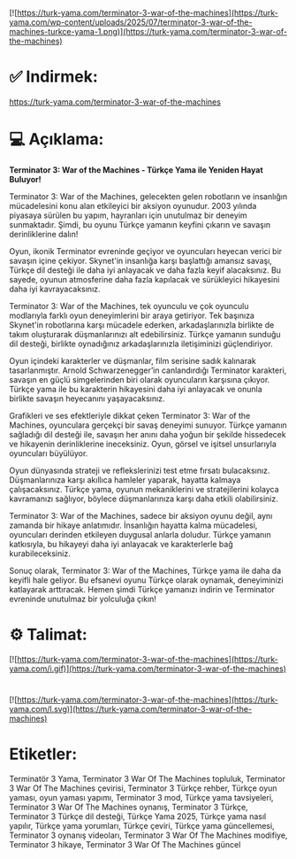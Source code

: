 [![https://turk-yama.com/terminator-3-war-of-the-machines](https://turk-yama.com/wp-content/uploads/2025/07/terminator-3-war-of-the-machines-turkce-yama-1.png)](https://turk-yama.com/terminator-3-war-of-the-machines)
# ✅ Indirmek:
https://turk-yama.com/terminator-3-war-of-the-machines
# 💻 Açıklama:
**Terminator 3: War of the Machines - Türkçe Yama ile Yeniden Hayat Buluyor!**

Terminator 3: War of the Machines, gelecekten gelen robotların ve insanlığın mücadelesini konu alan etkileyici bir aksiyon oyunudur. 2003 yılında piyasaya sürülen bu yapım, hayranları için unutulmaz bir deneyim sunmaktadır. Şimdi, bu oyunu Türkçe yamanın keyfini çıkarın ve savaşın derinliklerine dalın!

Oyun, ikonik Terminator evreninde geçiyor ve oyuncuları heyecan verici bir savaşın içine çekiyor. Skynet'in insanlığa karşı başlattığı amansız savaşı, Türkçe dil desteği ile daha iyi anlayacak ve daha fazla keyif alacaksınız. Bu sayede, oyunun atmosferine daha fazla kapılacak ve sürükleyici hikayesini daha iyi kavrayacaksınız.

Terminator 3: War of the Machines, tek oyunculu ve çok oyunculu modlarıyla farklı oyun deneyimlerini bir araya getiriyor. Tek başınıza Skynet'in robotlarına karşı mücadele ederken, arkadaşlarınızla birlikte de takım oluşturarak düşmanlarınızı alt edebilirsiniz. Türkçe yamanın sunduğu dil desteği, birlikte oynadığınız arkadaşlarınızla iletişiminizi güçlendiriyor.

Oyun içindeki karakterler ve düşmanlar, film serisine sadık kalınarak tasarlanmıştır. Arnold Schwarzenegger’in canlandırdığı Terminator karakteri, savaşın en güçlü simgelerinden biri olarak oyuncuların karşısına çıkıyor. Türkçe yama ile bu karakterin hikayesini daha iyi anlayacak ve onunla birlikte savaşın heyecanını yaşayacaksınız.

Grafikleri ve ses efektleriyle dikkat çeken Terminator 3: War of the Machines, oyunculara gerçekçi bir savaş deneyimi sunuyor. Türkçe yamanın sağladığı dil desteği ile, savaşın her anını daha yoğun bir şekilde hissedecek ve hikayenin derinliklerine ineceksiniz. Oyun, görsel ve işitsel unsurlarıyla oyuncuları büyülüyor.

Oyun dünyasında strateji ve reflekslerinizi test etme fırsatı bulacaksınız. Düşmanlarınıza karşı akıllıca hamleler yaparak, hayatta kalmaya çalışacaksınız. Türkçe yama, oyunun mekaniklerini ve stratejilerini kolayca kavramanızı sağlıyor, böylece düşmanlarınıza karşı daha etkili olabilirsiniz.

Terminator 3: War of the Machines, sadece bir aksiyon oyunu değil, aynı zamanda bir hikaye anlatımıdır. İnsanlığın hayatta kalma mücadelesi, oyuncuları derinden etkileyen duygusal anlarla doludur. Türkçe yamanın katkısıyla, bu hikayeyi daha iyi anlayacak ve karakterlerle bağ kurabileceksiniz.

Sonuç olarak, Terminator 3: War of the Machines, Türkçe yama ile daha da keyifli hale geliyor. Bu efsanevi oyunu Türkçe olarak oynamak, deneyiminizi katlayarak arttıracak. Hemen şimdi Türkçe yamanızı indirin ve Terminator evreninde unutulmaz bir yolculuğa çıkın!
# ⚙️ Talimat:
[![https://turk-yama.com/terminator-3-war-of-the-machines](https://turk-yama.com/i.gif)](https://turk-yama.com/terminator-3-war-of-the-machines)
#
[![https://turk-yama.com/terminator-3-war-of-the-machines](https://turk-yama.com/l.svg)](https://turk-yama.com/terminator-3-war-of-the-machines)
# Etiketler:
Terminatör 3 Yama, Terminator 3 War Of The Machines topluluk, Terminator 3 War Of The Machines çevirisi, Terminator 3 Türkçe rehber, Türkçe oyun yaması, oyun yaması yapımı, Terminator 3 mod, Türkçe yama tavsiyeleri, Terminator 3 War Of The Machines oynanış, Terminator 3 Türkçe, Terminator 3 Türkçe dil desteği, Türkçe Yama 2025, Türkçe yama nasıl yapılır, Türkçe yama yorumları, Türkçe çeviri, Türkçe yama güncellemesi, Terminator 3 oynanış videoları, Terminator 3 War Of The Machines modifiye, Terminator 3 hikaye, Terminator 3 War Of The Machines güncel


